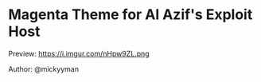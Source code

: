 Magenta Theme for Al Azif's Exploit Host
=======================

Preview:
https://i.imgur.com/nHpw9ZL.png

Author:
@mickyyman
